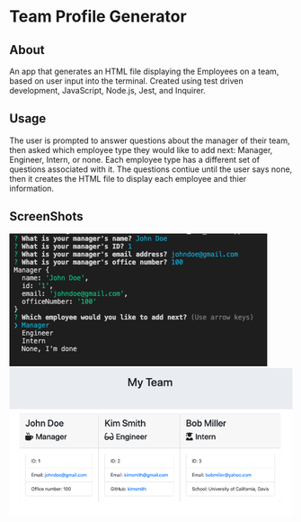 # Team Profile Generator

## About
An app that generates an HTML file displaying the Employees on a team, based on user input into the terminal.  Created using test driven development, JavaScript, Node.js, Jest, and Inquirer.

## Usage
The user is prompted to answer questions about the manager of their team, then asked which employee type they would like to add next: Manager, Engineer, Intern, or none.  Each employee type has a different set of questions associated with it.  The questions contiue until the user says none, then it creates the HTML file to display each employee and thier information.  

## ScreenShots

![inquirerPrompts](./assets/inquirerPrompts.png)
![finalHTML](./assets/finalHTML.png)
